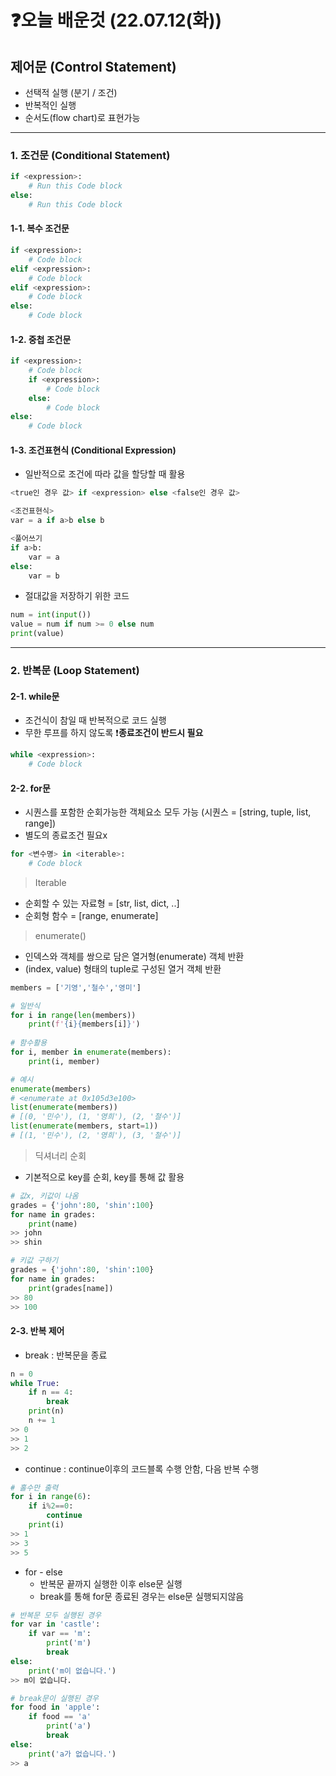 # ❓오늘 배운것 (22.07.12(화))



## 제어문 (Control Statement)

- 선택적 실행 (분기 / 조건)
- 반복적인 실행
- 순서도(flow chart)로 표현가능





---





### 1. 조건문 (Conditional Statement)

```python
if <expression>:
    # Run this Code block
else:
	# Run this Code block
```



#### 1-1. 복수 조건문

```python
if <expression>:
	# Code block
elif <expression>:
	# Code block
elif <expression>:
	# Code block
else:
	# Code block
```



#### 1-2. 중첩 조건문

```python
if <expression>:
	# Code block
	if <expression>:
        # Code block
	else:
        # Code block
else:
	# Code block
```



#### 1-3. 조건표현식 (Conditional Expression)

- 일반적으로 조건에 따라 값을 할당할 때 활용

``` python
<true인 경우 값> if <expression> else <false인 경우 값>

<조건표현식>
var = a if a>b else b

<풀어쓰기
if a>b:
    var = a
else:
    var = b
```

- 절대값을 저장하기 위한 코드

```py
num = int(input())
value = num if num >= 0 else num
print(value)
```





---





### 2. 반복문 (Loop Statement)

#### 2-1. while문

- 조건식이 참일 때 반복적으로 코드 실행
- 무한 루프를 하지 않도록 ❗__종료조건이 반드시 필요__

``` py
while <expression>:
	# Code block
```



#### 2-2. for문

- 시퀀스를 포함한 순회가능한 객체요소 모두 가능 (시퀀스 = [string, tuple, list, range])
- 별도의 종료조건 필요x

```python
for <변수명> in <iterable>:
    # Code block
```



> Iterable

- 순회할 수 있는 자료형 = [str, list, dict, ..]
- 순회형 함수 = [range, enumerate]



> enumerate() 

- 인덱스와 객체를 쌍으로 담은 열거형(enumerate) 객체 반환
- (index, value) 형태의 tuple로 구성된 열거 객체 반환

```python
members = ['기영','철수','영미']

# 일반식
for i in range(len(members))
	print(f'{i}{members[i]}')
    
# 함수활용
for i, member in enumerate(members):
    print(i, member)

# 예시
enumerate(members)
# <enumerate at 0x105d3e100>
list(enumerate(members))
# [(0, '민수'), (1, '영희'), (2, '철수')]
list(enumerate(members, start=1))
# [(1, '민수'), (2, '영희'), (3, '철수')]
```



> 딕셔너리 순회

- 기본적으로 key를 순회, key를 통해 값 활용

```python
# 값x, 키값이 나옴
grades = {'john':80, 'shin':100}
for name in grades:
    print(name)
>> john
>> shin

# 키값 구하기
grades = {'john':80, 'shin':100}
for name in grades:
    print(grades[name])
>> 80
>> 100
```



#### 2-3. 반복 제어

- break : 반복문을 종료

```python
n = 0
while True:
    if n == 4:
        break
    print(n)
    n += 1
>> 0
>> 1
>> 2
```



- continue : continue이후의 코드블록 수행 안함, 다음 반복 수행

```python
# 홀수만 출력
for i in range(6):
    if i%2==0:
        continue
	print(i)
>> 1
>> 3
>> 5
```



- for - else 
  - 반복문 끝까지 실행한 이후 else문 실행
  - break를 통해 for문 종료된 경우는 else문 실행되지않음

```python
# 반복문 모두 실행된 경우
for var in 'castle':
    if var == 'm':
        print('m')
        break
else:
    print('m이 없습니다.')
>> m이 없습니다.

# break문이 실행된 경우
for food in 'apple':
    if food == 'a'
    	print('a')
        break
else:
    print('a가 없습니다.')
>> a
```